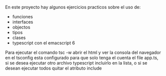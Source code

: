 En este proyecto hay algunos ejercicios practicos sobre el uso de:
- funciones
- interfaces
- objectos
- tipos
- clases
- typescript con el emacscript 6

Para ejecutar el comando tsc -w
abrir el html y ver la consola del navegador
en el tsconfig esta configurado para que solo tenga el cuenta el file app.ts, 
si se desea ejecutar otro archivo typescript incluirlo en la lista, o si se desean
ejecutar todos quitar el atributo include